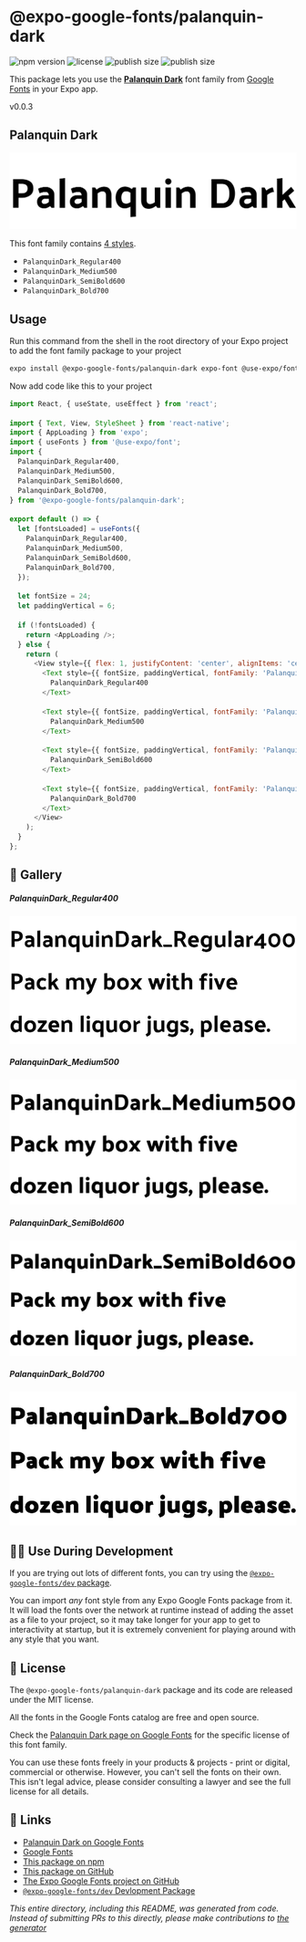 # @expo-google-fonts/palanquin-dark

![npm version](https://flat.badgen.net/npm/v/@expo-google-fonts/palanquin-dark)
![license](https://flat.badgen.net/github/license/expo/google-fonts)
![publish size](https://flat.badgen.net/packagephobia/install/@expo-google-fonts/palanquin-dark)
![publish size](https://flat.badgen.net/packagephobia/publish/@expo-google-fonts/palanquin-dark)

This package lets you use the [**Palanquin Dark**](https://fonts.google.com/specimen/Palanquin+Dark) font family from [Google Fonts](https://fonts.google.com/) in your Expo app.

v0.0.3

## Palanquin Dark

![Palanquin Dark](./font-family.png)

This font family contains [4 styles](#-gallery).

- `PalanquinDark_Regular400`
- `PalanquinDark_Medium500`
- `PalanquinDark_SemiBold600`
- `PalanquinDark_Bold700`

## Usage

Run this command from the shell in the root directory of your Expo project to add the font family package to your project
```sh
expo install @expo-google-fonts/palanquin-dark expo-font @use-expo/font
```

Now add code like this to your project
```js
import React, { useState, useEffect } from 'react';

import { Text, View, StyleSheet } from 'react-native';
import { AppLoading } from 'expo';
import { useFonts } from '@use-expo/font';
import {
  PalanquinDark_Regular400,
  PalanquinDark_Medium500,
  PalanquinDark_SemiBold600,
  PalanquinDark_Bold700,
} from '@expo-google-fonts/palanquin-dark';

export default () => {
  let [fontsLoaded] = useFonts({
    PalanquinDark_Regular400,
    PalanquinDark_Medium500,
    PalanquinDark_SemiBold600,
    PalanquinDark_Bold700,
  });

  let fontSize = 24;
  let paddingVertical = 6;

  if (!fontsLoaded) {
    return <AppLoading />;
  } else {
    return (
      <View style={{ flex: 1, justifyContent: 'center', alignItems: 'center' }}>
        <Text style={{ fontSize, paddingVertical, fontFamily: 'PalanquinDark_Regular400' }}>
          PalanquinDark_Regular400
        </Text>

        <Text style={{ fontSize, paddingVertical, fontFamily: 'PalanquinDark_Medium500' }}>
          PalanquinDark_Medium500
        </Text>

        <Text style={{ fontSize, paddingVertical, fontFamily: 'PalanquinDark_SemiBold600' }}>
          PalanquinDark_SemiBold600
        </Text>

        <Text style={{ fontSize, paddingVertical, fontFamily: 'PalanquinDark_Bold700' }}>
          PalanquinDark_Bold700
        </Text>
      </View>
    );
  }
};

```

## 🔡 Gallery

##### PalanquinDark_Regular400
![PalanquinDark_Regular400](./2a564d738b34f664cbdc4ec631b53907f90205b8dd0e177be158ebc30b67182a.ttf.png)

##### PalanquinDark_Medium500
![PalanquinDark_Medium500](./2741c907db3e5853a79489713ec11a8669cff876897076b98d70d302086296c9.ttf.png)

##### PalanquinDark_SemiBold600
![PalanquinDark_SemiBold600](./ee40721d326a2509669e0c3f41d846f48e353b774b15fb78426c4e812aadf4e9.ttf.png)

##### PalanquinDark_Bold700
![PalanquinDark_Bold700](./3f46195270b56b1dd32d5f48a0bb546a30e424b9d30ff4daabe395c2257a157e.ttf.png)


## 👩‍💻 Use During Development

If you are trying out lots of different fonts, you can try using the [`@expo-google-fonts/dev` package](https://github.com/expo/google-fonts/tree/master/font-packages/dev#readme).

You can import *any* font style from any Expo Google Fonts package from it. It will load the fonts
over the network at runtime instead of adding the asset as a file to your project, so it may take longer
for your app to get to interactivity at startup, but it is extremely convenient
for playing around with any style that you want.

## 📖 License

The `@expo-google-fonts/palanquin-dark` package and its code are released under the MIT license.

All the fonts in the Google Fonts catalog are free and open source.

Check the [Palanquin Dark page on Google Fonts](https://fonts.google.com/specimen/Palanquin+Dark) for the specific license of this font family.

You can use these fonts freely in your products & projects - print or digital, commercial or otherwise. However, you can't sell the fonts on their own. This isn't legal advice, please consider consulting a lawyer and see the full license for all details.

## 🔗 Links

- [Palanquin Dark on Google Fonts](https://fonts.google.com/specimen/Palanquin+Dark)
- [Google Fonts](https://fonts.google.com/)
- [This package on npm](https://www.npmjs.com/package/@expo-google-fonts/palanquin-dark)
- [This package on GitHub](https://github.com/expo/google-fonts/tree/master/font-packages/palanquin-dark)
- [The Expo Google Fonts project on GitHub](https://github.com/expo/google-fonts)
- [`@expo-google-fonts/dev` Devlopment Package](https://github.com/expo/google-fonts/tree/master/font-packages/dev)


*This entire directory, including this README, was generated from code. Instead of submitting PRs to this directly, please make contributions to [the generator](https://github.com/expo/google-fonts/tree/master/packages/generator)*
